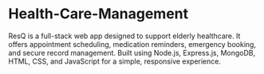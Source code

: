# Health-Care-Management
ResQ is a full-stack web app designed to support elderly healthcare. It offers appointment scheduling, medication reminders, emergency booking, and secure record management. Built using Node.js, Express.js, MongoDB, HTML, CSS, and JavaScript for a simple, responsive experience.  
